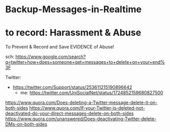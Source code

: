 # Backup-Messages-in-Realtime

# to record: Harassment & Abuse
To Prevent &amp; Record and Save EVIDENCE of Abuse!

sch: https://www.google.com/search?q=twitter+how+does+someone+get+messages+to+delete+on+your+end%3F

Twitter:
- https://twitter.com/Support/status/253611215190896642
  - me: https://twitter.com/UniSocialNet/status/1724852159680827500

https://www.quora.com/Does-deleting-a-Twitter-message-delete-it-on-both-sides https://www.quora.com/If-your-Twitter-is-deleted-not-deactivated-do-your-direct-messages-delete-on-both-sides https://www.quora.com/unanswered/Does-deactivating-Twitter-delete-DMs-on-both-sides
